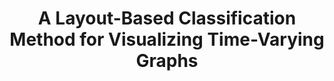 ---
title: "A Layout-Based Classification Method for Visualizing Time-Varying Graphs"
authors:
  - "Yunzhe Wang"
  - "George Baciu"
  - "Chenhui Li"
image: 2020-tkdd.png
venue: "ACM Transactions on Knowledge Discovery from Data (TKDD), 2021 (CCF B)"
paper: https://dl.acm.org/doi/10.1145/3441301
video: 
code: 
website: 
tag:
  - Graph Vis
---